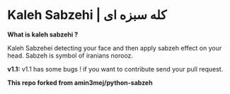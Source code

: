 # Kaleh Sabzehi  |   کله سبزه ای 

**What is kaleh sabzehi ?**

Kaleh Sabzehei detecting your face and then apply sabzeh effect on your head.
Sabzeh is symbol of iranians norooz.


**v1.1:**
v1.1 has some bugs !
if you want to contribute send your pull request.


**This repo forked from amin3mej/python-sabzeh**

